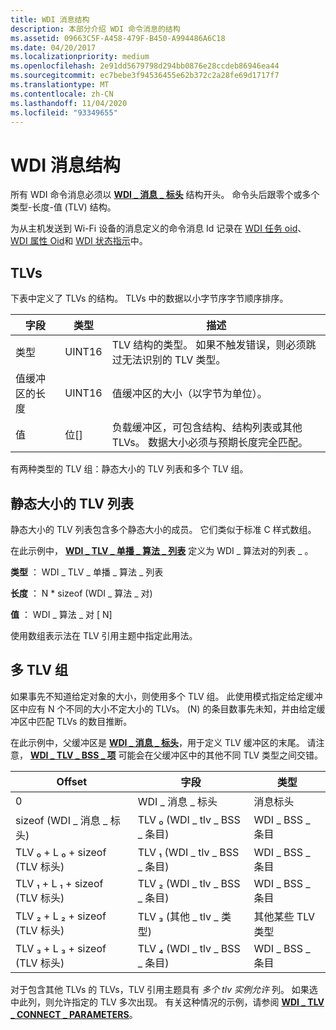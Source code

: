 ```yaml
---
title: WDI 消息结构
description: 本部分介绍 WDI 命令消息的结构
ms.assetid: 09663C5F-A458-479F-B450-A994486A6C18
ms.date: 04/20/2017
ms.localizationpriority: medium
ms.openlocfilehash: 2e91dd5679798d294bb0876e28ccdeb86946ea44
ms.sourcegitcommit: ec7bebe3f94536455e62b372c2a28fe69d1717f7
ms.translationtype: MT
ms.contentlocale: zh-CN
ms.lasthandoff: 11/04/2020
ms.locfileid: "93349655"
---
```

# <a name="wdi-message-structure"></a>WDI 消息结构


所有 WDI 命令消息必须以 [**WDI \_ 消息 \_ 标头**](/windows-hardware/drivers/ddi/dot11wdi/ns-dot11wdi-_wdi_message_header) 结构开头。 命令头后跟零个或多个类型-长度-值 (TLV) 结构。

为从主机发送到 Wi-Fi 设备的消息定义的命令消息 Id 记录在 [WDI 任务 oid](./oid-wdi-task-change-operation-mode.md)、 [WDI 属性 Oid](./oid-wdi-abort-task.md)和 [WDI 状态指示](./ndis-status-wdi-indication-action-frame-received.md)中。

## <a name="tlvs"></a>TLVs


下表中定义了 TLVs 的结构。 TLVs 中的数据以小字节序字节顺序排序。

| 字段                      | 类型     | 描述                                                                                                                                   |
|----------------------------|----------|-----------------------------------------------------------------------------------------------------------------------------------------------|
| 类型                       | UINT16   | TLV 结构的类型。 如果不触发错误，则必须跳过无法识别的 TLV 类型。                                              |
| 值缓冲区的长度 | UINT16   | 值缓冲区的大小（以字节为单位）。                                                                                                        |
| 值                      | 位\[\] | 负载缓冲区，可包含结构、结构列表或其他 TLVs。 数据大小必须与预期长度完全匹配。 |

 

有两种类型的 TLV 组：静态大小的 TLV 列表和多个 TLV 组。

## <a name="statically-sized-tlv-lists"></a>静态大小的 TLV 列表


静态大小的 TLV 列表包含多个静态大小的成员。 它们类似于标准 C 样式数组。

在此示例中， [**WDI \_ TLV \_ 单播 \_ 算法 \_ 列表**](./wdi-tlv-unicast-algorithm-list.md) 定义为 WDI \_ 算法对的列表 \_ 。

**类型** ： WDI \_ TLV \_ 单播 \_ 算法 \_ 列表

**长度** ： N \* sizeof (WDI \_ 算法 \_ 对) 

**值** ： WDI \_ 算法 \_ 对 \[ N\]


 

使用数组表示法在 TLV 引用主题中指定此用法。

## <a name="multi-tlv-groups"></a>多 TLV 组


如果事先不知道给定对象的大小，则使用多个 TLV 组。 此使用模式指定给定缓冲区中应有 N 个不同的大小不定大小的 TLVs。  (N) 的条目数事先未知，并由给定缓冲区中匹配 TLVs 的数目推断。

在此示例中，父缓冲区是 [**WDI \_ 消息 \_ 标头**](/windows-hardware/drivers/ddi/dot11wdi/ns-dot11wdi-_wdi_message_header)，用于定义 TLV 缓冲区的末尾。 请注意， [**WDI \_ TLV \_ BSS \_ 项**](./wdi-tlv-bss-entry.md) 可能会在父缓冲区中的其他不同 TLV 类型之间交错。

| Offset                         | 字段                       | 类型                |
|--------------------------------|-----------------------------|---------------------|
| 0                              | WDI \_ 消息 \_ 标头        | 消息标头      |
| sizeof (WDI \_ 消息 \_ 标头)    | TLV ₀ (WDI \_ tlv \_ BSS \_ 条目)  | WDI \_ BSS \_ 条目     |
| TLV ₀ + L ₀ + sizeof (TLV 标头)  | TLV ₁ (WDI \_ tlv \_ BSS \_ 条目)  | WDI \_ BSS \_ 条目     |
| TLV ₁ + L ₁ + sizeof (TLV 标头)  | TLV ₂ (WDI \_ tlv \_ BSS \_ 条目)  | WDI \_ BSS \_ 条目     |
| TLV ₂ + L ₂ + sizeof (TLV 标头)  | TLV ₃ (其他 \_ tlv \_ 类型)      | 其他某些 TLV 类型 |
| TLV ₃ + L ₃ + sizeof (TLV 标头)  | TLV ₄ (WDI \_ tlv \_ BSS \_ 条目)  | WDI \_ BSS \_ 条目     |

 

对于包含其他 TLVs 的 TLVs，TLV 引用主题具有 *多个 tlv 实例允许* 列。 如果选中此列，则允许指定的 TLV 多次出现。 有关这种情况的示例，请参阅 [**WDI \_ TLV \_ CONNECT \_ PARAMETERS**](./wdi-tlv-connect-parameters.md)。

